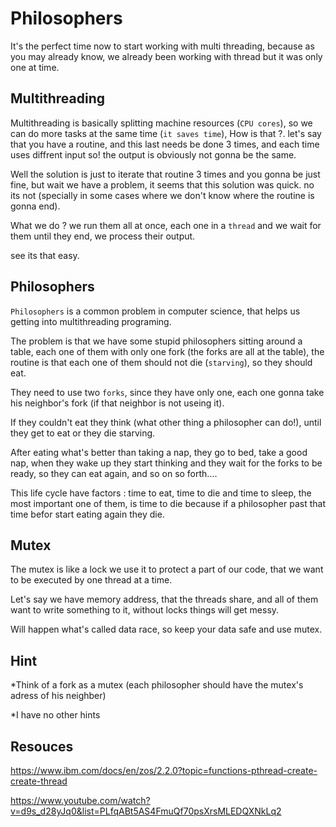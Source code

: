 # Philosophers

It's the perfect time now to start working with multi threading, because as you may already know, we already been working with thread but it was only one at time.

## Multithreading

Multithreading is basically splitting machine resources (`CPU cores`), so we can do more tasks at the same time (`it saves time`),
How is that ?. let's say that you have a routine, and this last needs be done 3 times, and each time uses diffrent input so! the output is obviously not gonna be the same.

Well the solution is just to iterate that routine 3 times and you gonna be just fine, but wait we have a problem, it seems that this solution was quick. no its not (specially in some cases where we don't know where the routine is gonna end).

What we do ? we run them all at once, each one in a `thread` and we wait for them until they end, we process their output.

see its that easy.

## Philosophers

`Philosophers` is a common problem in computer science, that helps us getting into multithreading programing.

The problem is that we have some stupid philosophers sitting around a table, each one of them with only one fork (the forks are all at the table), the routine is that each one of them should not die (`starving`), so they should eat.

They need to use two `forks`, since they have only one, each one gonna take his neighbor's fork (if that neighbor is not useing it).

If they couldn't eat they think (what other thing a philosopher can do!), until they get to eat or they die starving.

After eating what's better than taking a nap, they go to bed, take a good nap, when they wake up they start thinking and they wait for the forks to be ready, so they can eat again, and so on so forth....

This life cycle have factors : time to eat, time to die and time to sleep, the most important one of them, is time to die because if a philosopher past that time befor start eating again they die.

## Mutex

The mutex is like a lock we use it to protect a part of our code, that we want to be executed by one thread at a time.

Let's say we have memory address, that the threads share, and all of them want to write something to it, without locks things will get messy.

Will happen what's called data race, so keep your data safe and use mutex.

## Hint

*Think of a fork as a mutex (each philosopher should have the mutex's adress of his neighber)

*I have no other hints

## Resouces

https://www.ibm.com/docs/en/zos/2.2.0?topic=functions-pthread-create-create-thread

https://www.youtube.com/watch?v=d9s_d28yJq0&list=PLfqABt5AS4FmuQf70psXrsMLEDQXNkLq2
